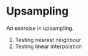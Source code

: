 # Upsampling

An exercise in upsampling.

1) Testing nearest neighbour
2) Testing linear interpolation